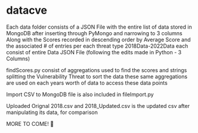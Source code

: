 # datacve
Each data folder consists of a JSON File with the entire list of data stored in MongoDB after inserting through PyMongo and narrowing to 3 columns
Along with the Scores recorded in descending order by Average Score and the associated # of entries per each threat type
2018Data-2022Data each consist of entire Data JSON File (following the edits made in Python - 3 Columns)

findScores.py consist of aggregations used to find the scores and strings splitting the Vulnerability Threat to sort the data these same aggregations are used on each years worth of data to access these data points

Import CSV to MongoDB file is also included in fileImport.py 

Uploaded Orignal 2018.csv and 2018_Updated.csv is the updated csv after manipulating its data, for comparison

MORE TO COME! 🎉
